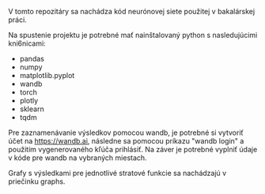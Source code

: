 V tomto repozitáry sa nachádza kód neurónovej siete použitej v bakalárskej práci.

Na spustenie projektu je potrebné mať nainštalovaný python s nasledujúcimi kni6nicami:
-  pandas
-  numpy
-  matplotlib.pyplot
-  wandb
-  torch
-  plotly
-  sklearn
-  tqdm

Pre zaznamenávanie výsledkov pomocou wandb, je potrebné si vytvoriť účet na https://wandb.ai, následne sa pomocou príkazu "wandb login" a použitím vygenerovaného kľúča prihlásiť. Na záver je potrebné vyplniť údaje v kóde pre wandb na vybraných miestach.

Grafy s výsledkami pre jednotlivé stratové funkcie sa nachádzajú v priečinku graphs.
